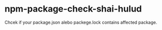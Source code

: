 # npm-package-check-shai-hulud
Chcek if your package.json alebo packege.lock contains affected package.
